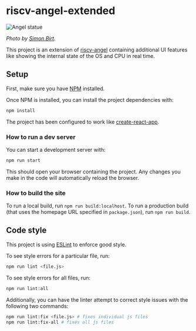 # riscv-angel-extended

![Angel statue](public/assets/images/statue.jpg)

_Photo by [Simon Birt](https://unsplash.com/@simonbirt)._

This project is an extension of [riscv-angel](https://github.com/riscv/riscv-angel) containing additional UI features like showing the internal state of the OS and CPU in real time.

## Setup

First, make sure you have [NPM](https://www.npmjs.com/get-npm) installed.

Once NPM is installed, you can install the project dependencies with:

```bash
npm install
```

The project has been configured to work like [create-react-app](https://reactjs.org/docs/create-a-new-react-app.html).

### How to run a dev server

You can start a development server with:

```bash
npm run start
```

This should open your browser containing the project. Any changes you make in the code will automatically reload the browser.

### How to build the site

To run a local build, run `npm run build:localhost`.
To run a production build (that uses the homepage URL specified in `package.json`), run `npm run build`.

## Code style

This project is using [ESLint](https://eslint.org/) to enforce good style.

To see style errors for a particular file, run:

```bash
npm run lint <file.js>
```

To see style errors for all files, run:

```bash
npm run lint:all
```

Additionally, you can have the linter attempt to correct style issues with the following two commands:

```bash
npm run lint:fix <file.js> # fixes individual js files
npm run lint:fix-all # fixes all js files
```
